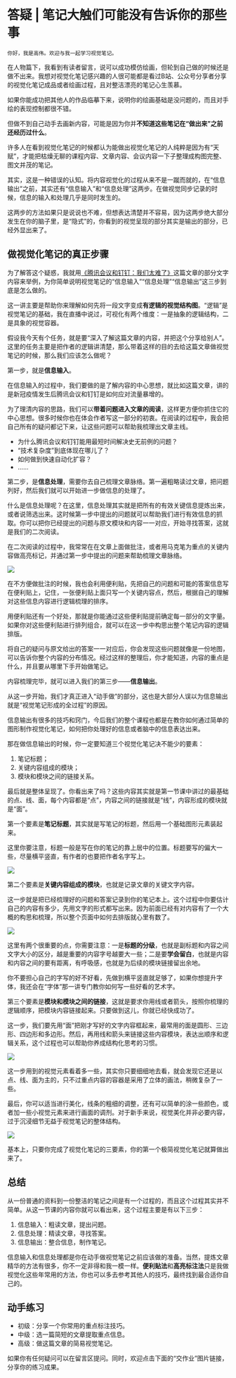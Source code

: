 # 答疑 | 笔记大触们可能没有告诉你的那些事

    你好，我是高伟。欢迎与我一起学习视觉笔记。

在人物篇下，我看到有读者留言，说可以成功模仿绘画，但轮到自己做的时候还是做不出来。我想对视觉化笔记感兴趣的人很可能都是看过B站、公众号分享者分享的视觉化笔记成品或者绘画过程，且对整洁漂亮的笔记心生羡慕。

如果你能成功把其他人的作品临摹下来，说明你的绘画基础是没问题的，而且对手绘的表现控制都很不错。

但做不到自己动手去画新内容，可能是因为你并**不知道这些笔记在“做出来”之前还经历过什么**。

许多人在看到视觉化笔记的时候都认为能做出视觉化笔记的人纯粹是因为有“天赋”，才能把枯燥无聊的课程内容、文章内容、会议内容一下子整理成构图完整、图文并茂的笔记。

其实，这是一种错误的认知。将内容视觉化的过程从来不是一蹴而就的，在“信息输出”之前，其实还有“信息输入”和“信息处理”这两步。在做视觉同步记录的时候，信息的输入和处理几乎是同时发生的。

这两步的方法如果只是说说也不难，但想表达清楚并不容易，因为这两步绝大部分发生在你的脑子里，是“隐式”的，你看到的视觉呈现的部分其实是输出的部分，已经外显出来了。

## 做视觉化笔记的真正步骤

为了解答这个疑惑，我就用[《腾讯会议和钉钉：我们太难了》](https://www.infoq.cn/article/MENQ6b3j5fWraRQydW1Z?utm_source=7d_hot&utm_medium=article)这篇文章的部分文字内容来举例，为你简单说明视觉笔记的“信息输入”“信息处理”“信息输出”这三步到底是怎么做的。

这一讲主要是帮助你来理解如何先将一段文字变成**有逻辑的视觉结构图**。“逻辑”是视觉笔记的基础，我在直播中说过，可视化有两个维度：一是抽象的逻辑结构，二是具象的视觉容器。

假设我今天有个任务，就是要“深入了解这篇文章的内容，并把这个分享给别人”。这里的任务主要是把作者的逻辑讲清楚，那么带着这样的目的去给这篇文章做视觉笔记的时候，那么我们应该怎么做呢？

第一步，就是**信息输入**。

在信息输入的过程中，我们要做的是了解内容的中心思想，就比如这篇文章，讲的是新冠疫情发生后腾讯会议和钉钉是如何应对流量暴增的。

为了理清内容的思路，我们可以**带着问题进入文章的阅读**，这样更方便你抓住它的中心思想。很多时候你也在体会作者写这一部分的初衷。在阅读的过程中，我会把自己所有的疑问都记下来，让这些问题可以帮助我梳理出文章主线。

*   为什么腾讯会议和钉钉能用最短时间解决史无前例的问题？
*   “技术复杂度”到底体现在哪儿了？
*   如何做到快速自动化扩容？
*   ……

第二步，是**信息处理**，需要你去自己梳理文章脉络。第一遍粗略读过文章，把问题列好，然后我们就可以开始进一步做信息的处理了。

什么是信息处理呢？在这里，信息处理其实就是把所有的有效关键信息提炼出来，或者说筛选出来。这时候第一步中提出的问题就可以帮助我们进行有效信息的抓取。你可以把你已经提出的问题与原文模块和内容一一对应，开始寻找答案，这就是我们的二次阅读。

在二次阅读的过程中，我常常在在文章上面做批注，或者用马克笔为重点的关键内容做高亮标记，并通过第一步中提出的问题来帮助梳理文章脉络。

![](https://static001.geekbang.org/resource/image/20/15/20645d6b6492be947b1942b38cf5b615.jpg)

在不方便做批注的时候，我也会利用便利贴，先把自己的问题和可能的答案信息写在便利贴上，记住，一张便利贴上面只写一个关键内容点，然后，根据自己的理解对这些信息内容进行逻辑梳理的排序。

用便利贴还有一个好处，那就是你能通过这些便利贴提前确定每一部分的文字量。如果你对这些便利贴进行排列组合，就可以在这一步中构思出整个笔记内容的逻辑排版。

将自己的疑问与原文给出的答案一一对应后，你会发现这些问题就像是一份地图，可以告诉你整个内容的分布情况。经过这样的整理后，你才能知道，内容的重点是什么，并且要从哪里下手开始做笔记。

内容梳理完毕，就可以进入我们的第三步——**信息输出**。

从这一步开始，我们才真正进入“动手做”的部分，这也是大部分人误以为信息输出就是“视觉笔记形成的全过程”的原因。

信息输出有很多的技巧和窍门，今后我们的整个课程也都是在教你如何通过简单的图形制作视觉化笔记，如何把你处理好的信息或者脑中的信息表达出来。

那在做信息输出的时候，你一定要知道三个视觉化笔记决不能少的要素：

1.  笔记标题；
2.  关键内容组成的模块；
3.  模块和模块之间的链接关系。

最后就是整体呈现了。你看出来了吗？这些内容其实就是第一节课中讲过的最基础的点、线、面，每个内容都是“点”，内容之间的链接就是“线”，内容形成的模块就是“面”。

第一个要素是**笔记标题**，其实就是写笔记的标题，然后用一个基础图形元素装起来。

这里你要注意，标题一般是写在你的笔记的靠上居中的位置。标题要写的偏大一些，尽量横平竖直，有作者的也要把作者名字写上。

![](https://static001.geekbang.org/resource/image/03/72/032a7b196e8c10b5c8c3290607767372.jpg)

第二个要素是**关键内容组成的模块**，也就是记录文章的关键文字内容。

这一步就是把已经梳理好的问题和答案记录到你的笔记本上。这个过程中你要估计自己的内容有多少，先用文字的形式都写出来。因为前面已经有对内容有了一个大概的构思和梳理，所以整个页面中如何去排版就心里有数了。

![](https://static001.geekbang.org/resource/image/3a/69/3ae94f60f44cbf1e73d6260afdb8aa69.jpg)

这里有两个很重要的点，你需要注意：一是**标题的分级**，也就是副标题和内容之间文字大小的区分，越是重要的内容字号越要大一些；二是要**学会留白**，也就是内容和内容之间的要有距离，有呼吸感，也就是为后续的模块链接留出余地。

你不要担心自己的字写的好不好看，先做到横平竖直就足够了，如果你想提升字体，我还会在“字体”那一讲专门教你如何写一些好看的艺术字。

第三个要素是**模块和模块之间的链接**，这就是要求你用线或者箭头，按照你梳理的逻辑顺序，把模块内容链接起来。只要做到这儿，你就已经快成功了。

这一步，我们要先用“面”把刚才写好的文字内容框起来，最常用的面是圆形、三边形、四边形和多边形。然后，再用线和箭头来链接这些内容模块，表达出顺序和逻辑关系，这个过程也可以帮助你养成结构化思考的习惯。

![](https://static001.geekbang.org/resource/image/e0/f5/e060f2a12161a875aec3d95c148bf3f5.jpg)

这一步用到的视觉元素看着多一些，其实你只要细细地去看，就会发现它还是以点、线、面为主的，只不过重点内容的容器是采用了立体的画法，稍微复杂了一些。

最后，你可以适当进行美化，线条的粗细的调整，还有可以简单的涂一些颜色，或者加一些小视觉元素来进行画面的调剂。对于新手来说，视觉美化并非必要内容，过于沉浸细节无益于视觉笔记的整体结构。

![](https://static001.geekbang.org/resource/image/a7/49/a75e244a2200566ca6dfb0648c327249.jpg)

基本上，只要你完成了视觉化笔记的三要素，你的第一个极简视觉化笔记就算做出来了。

## 总结

从一份普通的资料到一份整洁的笔记之间是有一个过程的，而且这个过程其实并不简单。从这一节课的内容你就可以看出来，这个过程主要是有以下三步：

1.  信息输入：粗读文章，提出问题。
2.  信息处理：精读文章，寻找答案。
3.  信息输出：整合信息，制作笔记。

信息输入和信息处理都是你在动手做视觉笔记之前应该做的准备。当然，提炼文章精华的方法有很多，你不一定非得和我一模一样。**便利贴法**和**高亮标注法**只是我做视觉化这些年常用的方法，你也可以多去参考其他人的技巧，最终找到最合适你自己的。

## 动手练习

*   初级：分享一个你常用的重点标注技巧。
*   中级：选一篇简短的文章提取重点信息。
*   高级：做这篇文章的简易视觉笔记。

如果你有任何疑问可以在留言区提问。同时，欢迎点击下面的“交作业”图片链接，分享你的练习成果。
    